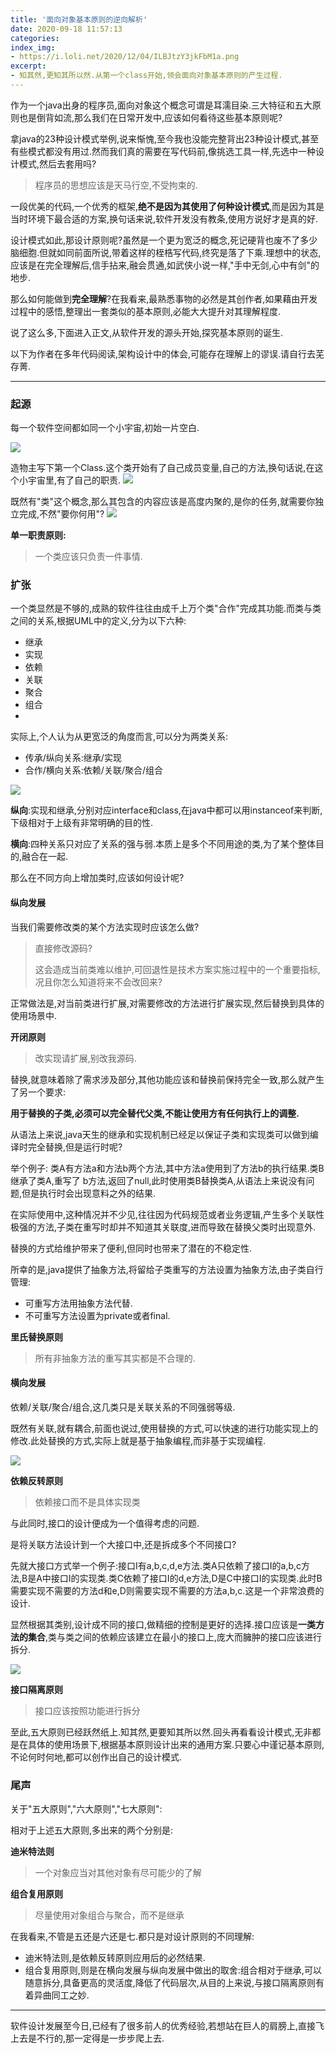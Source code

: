 ```yaml
---
title: '面向对象基本原则的逆向解析'
date: 2020-09-18 11:57:13
categories:
index_img:
- https://i.loli.net/2020/12/04/ILBJtzY3jkFbM1a.png
excerpt:
- 知其然,更知其所以然.从第一个class开始,领会面向对象基本原则的产生过程.
---
```


作为一个java出身的程序员,面向对象这个概念可谓是耳濡目染.三大特征和五大原则也是倒背如流,那么我们在日常开发中,应该如何看待这些基本原则呢?

拿java的23种设计模式举例,说来惭愧,至今我也没能完整背出23种设计模式,甚至有些模式都没有用过.然而我们真的需要在写代码前,像挑选工具一样,先选中一种设计模式,然后去套用吗?

> 程序员的思想应该是天马行空,不受拘束的.

一段优美的代码,一个优秀的框架,**绝不是因为其使用了何种设计模式**,而是因为其是当时环境下最合适的方案,换句话来说,软件开发没有教条,使用方说好才是真的好.

设计模式如此,那设计原则呢?虽然是一个更为宽泛的概念,死记硬背也废不了多少脑细胞.但就如同前面所说,带着这样的桎梏写代码,终究是落了下乘.理想中的状态,应该是在完全理解后,信手拈来,融会贯通,如武侠小说一样,"手中无剑,心中有剑"的地步.

那么如何能做到**完全理解**?在我看来,最熟悉事物的必然是其创作者,如果藉由开发过程中的感悟,整理出一套类似的基本原则,必能大大提升对其理解程度.

说了这么多,下面进入正文,从软件开发的源头开始,探究基本原则的诞生.

以下为作者在多年代码阅读,架构设计中的体会,可能存在理解上的谬误.请自行去芜存菁.


---


### 起源

每一个软件空间都如同一个小宇宙,初始一片空白.

![](https://i.loli.net/2020/12/04/pmfZsPcagu3kHht.png)


造物主写下第一个Class.这个类开始有了自己成员变量,自己的方法,换句话说,在这个小宇宙里,有了自己的职责.
![](https://i.loli.net/2020/12/04/ILBJtzY3jkFbM1a.png)

既然有"类"这个概念,那么其包含的内容应该是高度内聚的,是你的任务,就需要你独立完成,不然"要你何用"?
![](https://i.loli.net/2020/12/04/HAN5DeQhowsn96r.png)


**单一职责原则:**

> 一个类应该只负责一件事情.

### 扩张

一个类显然是不够的,成熟的软件往往由成千上万个类"合作"完成其功能.而类与类之间的关系,根据UML中的定义,分为以下六种:

- 继承
- 实现
- 依赖
- 关联
- 聚合
- 组合
- 
实际上,个人认为从更宽泛的角度而言,可以分为两类关系:

- 传承/纵向关系:继承/实现
- 合作/横向关系:依赖/关联/聚合/组合

![](https://i.loli.net/2020/12/04/J39YwXbNhMfTLvC.png)


**纵向**:实现和继承,分别对应interface和class,在java中都可以用instanceof来判断,下级相对于上级有非常明确的目的性.

**横向**:四种关系只对应了关系的强与弱.本质上是多个不同用途的类,为了某个整体目的,融合在一起.

那么在不同方向上增加类时,应该如何设计呢?

#### 纵向发展

当我们需要修改类的某个方法实现时应该怎么做?

> 直接修改源码?
> 
> 这会造成当前类难以维护,可回退性是技术方案实施过程中的一个重要指标,况且你怎么知道将来不会改回来?

正常做法是,对当前类进行扩展,对需要修改的方法进行扩展实现,然后替换到具体的使用场景中.

**开闭原则**

> 改实现请扩展,别改我源码.

替换,就意味着除了需求涉及部分,其他功能应该和替换前保持完全一致,那么就产生了另一个要求:

**用于替换的子类,必须可以完全替代父类,不能让使用方有任何执行上的调整.**

从语法上来说,java天生的继承和实现机制已经足以保证子类和实现类可以做到编译时完全替换,但是运行时呢?

举个例子:
类A有方法a和方法b两个方法,其中方法a使用到了方法b的执行结果.类B继承了类A,重写了 b方法,返回了null,此时使用类B替换类A,从语法上来说没有问题,但是执行时会出现意料之外的结果.

在实际使用中,这种情况并不少见,往往因为代码规范或者业务逻辑,产生多个关联性极强的方法,子类在重写时却并不知道其关联度,进而导致在替换父类时出现意外.

替换的方式给维护带来了便利,但同时也带来了潜在的不稳定性.

所幸的是,java提供了抽象方法,将留给子类重写的方法设置为抽象方法,由子类自行管理:

- 可重写方法用抽象方法代替.
- 不可重写方法设置为private或者final.

**里氏替换原则**

> 所有非抽象方法的重写其实都是不合理的.


#### 横向发展

依赖/关联/聚合/组合,这几类只是关联关系的不同强弱等级.

既然有关联,就有耦合,前面也说过,使用替换的方式,可以快速的进行功能实现上的修改.此处替换的方式,实际上就是基于抽象编程,而非基于实现编程.

![](https://i.loli.net/2020/12/07/6jNrPf75ASqeQs3.png)

**依赖反转原则**

> 依赖接口而不是具体实现类

与此同时,接口的设计便成为一个值得考虑的问题.

是将关联方法设计到一个大接口中,还是拆成多个不同接口?

先就大接口方式举一个例子:接口I有a,b,c,d,e方法.类A只依赖了接口I的a,b,c方法,B是A中接口I的实现类.类C依赖了接口I的d,e方法,D是C中接口I的实现类.此时B需要实现不需要的方法d和e,D则需要实现不需要的方法a,b,c.这是一个非常浪费的设计.

显然根据其类别,设计成不同的接口,做精细的控制是更好的选择.接口应该是**一类方法的集合**,类与类之间的依赖应该建立在最小的接口上,庞大而臃肿的接口应该进行拆分.

![](https://i.loli.net/2020/12/07/oErvsDjkiMAKQpg.png)

**接口隔离原则**

> 接口应该按照功能进行拆分

至此,五大原则已经跃然纸上.知其然,更要知其所以然.回头再看看设计模式,无非都是在具体的使用场景下,根据基本原则设计出来的通用方案.只要心中谨记基本原则,不论何时何地,都可以创作出自己的设计模式.

### 尾声

关于"五大原则","六大原则","七大原则":

相对于上述五大原则,多出来的两个分别是:

**迪米特法则**

> 一个对象应当对其他对象有尽可能少的了解

**组合复用原则**

> 尽量使用对象组合与聚合，而不是继承

在我看来,不管是五还是六还是七.都只是对设计原则的不同理解:

- 迪米特法则,是依赖反转原则应用后的必然结果.
- 组合复用原则,则是在横向发展与纵向发展中做出的取舍:组合相对于继承,可以随意拆分,具备更高的灵活度,降低了代码层次,从目的上来说,与接口隔离原则有着异曲同工之妙.


---

软件设计发展至今日,已经有了很多前人的优秀经验,若想站在巨人的肩膀上,直接飞上去是不行的,那一定得是一步步爬上去.

